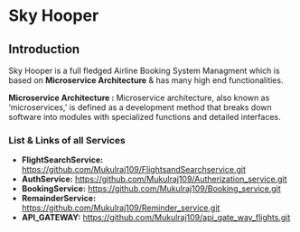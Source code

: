 # Sky Hooper

## Introduction

Sky Hooper is a full fledged Airline Booking System Managment which is based on **Microservice Architecture** & has many high end functionalities.


**Microservice Architecture :** Microservice architecture, also known as ‘microservices,’ is defined as a development method that breaks down software into modules with specialized functions and detailed interfaces. 


### List & Links of all Services

- **FlightSearchService:** https://github.com/Mukulraj109/FlightsandSearchservice.git
- **AuthService:** https://github.com/Mukulraj109/Autherization_service.git
- **BookingService:** https://github.com/Mukulraj109/Booking_service.git
- **RemainderService:** https://github.com/Mukulraj109/Reminder_service.git
- **API_GATEWAY:** https://github.com/Mukulraj109/api_gate_way_flights.git
